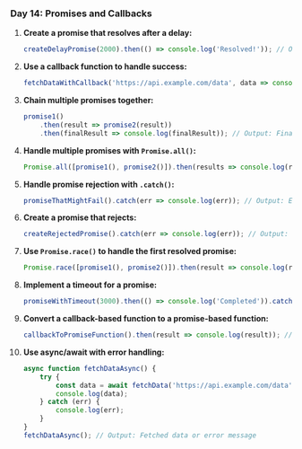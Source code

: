 ### Day 14: Promises and Callbacks
1. **Create a promise that resolves after a delay:**  
   ```javascript
   createDelayPromise(2000).then(() => console.log('Resolved!')); // Output: "Resolved!" after 2 seconds
   ```

2. **Use a callback function to handle success:**  
   ```javascript
   fetchDataWithCallback('https://api.example.com/data', data => console.log(data)); // Output: Fetched data
   ```

3. **Chain multiple promises together:**  
   ```javascript
   promise1()
       .then(result => promise2(result))
       .then(finalResult => console.log(finalResult)); // Output: Final result
   ```

4. **Handle multiple promises with `Promise.all()`:**  
   ```javascript
   Promise.all([promise1(), promise2()]).then(results => console.log(results)); // Output: Array of results
   ```

5. **Handle promise rejection with `.catch()`:**  
   ```javascript
   promiseThatMightFail().catch(err => console.log(err)); // Output: Error message
   ```

6. **Create a promise that rejects:**  
   ```javascript
   createRejectedPromise().catch(err => console.log(err)); // Output: "Promise rejected!"
   ```

7. **Use `Promise.race()` to handle the first resolved promise:**  
   ```javascript
   Promise.race([promise1(), promise2()]).then(result => console.log(result)); // Output: Result of the first resolved promise
   ```

8. **Implement a timeout for a promise:**  
   ```javascript
   promiseWithTimeout(3000).then(() => console.log('Completed')).catch(err => console.log(err)); // Output: Error if not completed in 3 seconds
   ```

9. **Convert a callback-based function to a promise-based function:**  
   ```javascript
   callbackToPromiseFunction().then(result => console.log(result)); // Output: Result from the converted function
   ```

10. **Use async/await with error handling:**  
    ```javascript
    async function fetchDataAsync() {
        try {
            const data = await fetchData('https://api.example.com/data');
            console.log(data);
        } catch (err) {
            console.log(err);
        }
    }
    fetchDataAsync(); // Output: Fetched data or error message
    ```
